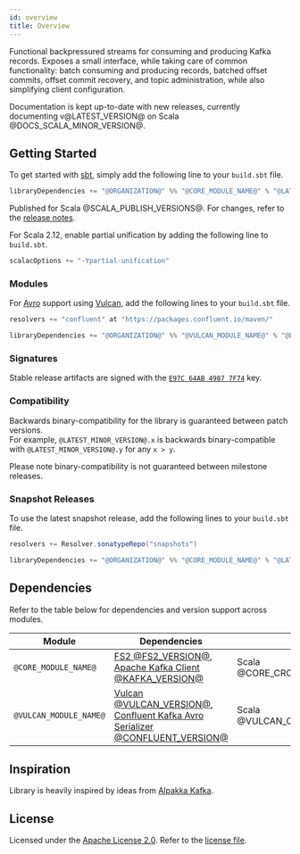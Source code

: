 ```yaml
---
id: overview
title: Overview
---
```


Functional backpressured streams for consuming and producing Kafka records. Exposes a small interface, while taking care of common functionality: batch consuming and producing records, batched offset commits, offset commit recovery, and topic administration, while also simplifying client configuration.

Documentation is kept up-to-date with new releases, currently documenting v@LATEST_VERSION@ on Scala @DOCS_SCALA_MINOR_VERSION@.

## Getting Started

To get started with [sbt](https://scala-sbt.org), simply add the following line to your `build.sbt` file.

```scala
libraryDependencies += "@ORGANIZATION@" %% "@CORE_MODULE_NAME@" % "@LATEST_VERSION@"
```

Published for Scala @SCALA_PUBLISH_VERSIONS@. For changes, refer to the [release notes](https://github.com/fd4s/fs2-kafka/releases).

For Scala 2.12, enable partial unification by adding the following line to `build.sbt`.

```scala
scalacOptions += "-Ypartial-unification"
```

### Modules

For [Avro](https://avro.apache.org) support using [Vulcan](modules.md#vulcan), add the following lines to your `build.sbt` file.

```scala
resolvers += "confluent" at "https://packages.confluent.io/maven/"

libraryDependencies += "@ORGANIZATION@" %% "@VULCAN_MODULE_NAME@" % "@LATEST_VERSION@"
```

### Signatures

Stable release artifacts are signed with the [`E97C 64AB 4987 7F74`](https://keys.openpgp.org/search?q=D9A5006CBC771CEAEB0CA118E97C64AB49877F74) key.

### Compatibility

Backwards binary-compatibility for the library is guaranteed between patch versions.<br>
For example, `@LATEST_MINOR_VERSION@.x` is backwards binary-compatible with `@LATEST_MINOR_VERSION@.y` for any `x > y`.

Please note binary-compatibility is not guaranteed between milestone releases.

### Snapshot Releases

To use the latest snapshot release, add the following lines to your `build.sbt` file.

```scala
resolvers += Resolver.sonatypeRepo("snapshots")

libraryDependencies += "@ORGANIZATION@" %% "@CORE_MODULE_NAME@" % "@LATEST_SNAPSHOT_VERSION@"
```

## Dependencies

Refer to the table below for dependencies and version support across modules.

| Module                 | Dependencies                                                                                                                                                      | Scala                               |
| ---------------------- | ----------------------------------------------------------------------------------------------------------------------------------------------------------------- | ----------------------------------- |
| `@CORE_MODULE_NAME@`   | [FS2 @FS2_VERSION@](https://github.com/functional-streams-for-scala/fs2), [Apache Kafka Client @KAFKA_VERSION@](https://github.com/apache/kafka)                  | Scala @CORE_CROSS_SCALA_VERSIONS@   |
| `@VULCAN_MODULE_NAME@` | [Vulcan @VULCAN_VERSION@](https://github.com/fd4s/vulcan), [Confluent Kafka Avro Serializer @CONFLUENT_VERSION@](https://github.com/confluentinc/schema-registry) | Scala @VULCAN_CROSS_SCALA_VERSIONS@ |

## Inspiration

Library is heavily inspired by ideas from [Alpakka Kafka](https://github.com/akka/alpakka-kafka).

## License

Licensed under the [Apache License 2.0](https://www.apache.org/licenses/LICENSE-2.0.html). Refer to the [license file](https://github.com/fd4s/fs2-kafka/blob/master/license.txt).
